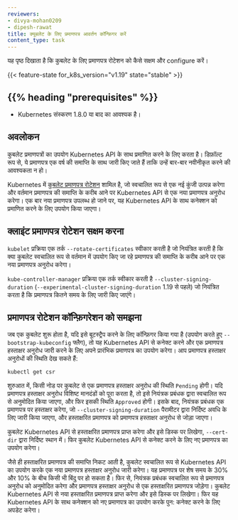 ```yaml
---
reviewers:
- divya-mohan0209
- dipesh-rawat
title: क्यूबलेट के लिए प्रमाणपत्र आवर्तन कॉन्फ़िगर करें
content_type: task
---
```


<!-- overview -->
यह पृष्ठ दिखाता है कि कुबलेट के लिए प्रमाणपत्र रोटेशन को कैसे सक्षम और configure करें।


{{< feature-state for_k8s_version="v1.19" state="stable" >}}

## {{% heading "prerequisites" %}}


* Kubernetes संस्करण 1.8.0 या बाद का आवश्यक है।



<!-- steps -->

## अवलोकन

कुबलेट प्रमाणपत्रों का उपयोग Kubernetes API के साथ प्रमाणित करने के लिए करता है। 
डिफ़ॉल्ट रूप से, ये प्रमाणपत्र एक वर्ष की समाप्ति के साथ जारी किए जाते हैं ताकि उन्हें बार-बार नवीनीकृत करने की आवश्यकता न हो।

Kubernetes में [कुबलेट प्रमाणपत्र
रोटेशन](/docs/reference/access-authn-authz/kubelet-tls-bootstrapping/) शामिल है,
जो स्वचालित रूप से एक नई कुंजी उत्पन्न करेगा और वर्तमान प्रमाणपत्र की समाप्ति के करीब आने पर Kubernetes API से एक नया प्रमाणपत्र अनुरोध करेगा। 
एक बार नया प्रमाणपत्र उपलब्ध हो जाने पर, यह Kubernetes API के साथ कनेक्शन को प्रमाणित करने के लिए उपयोग किया जाएगा।

## क्लाइंट प्रमाणपत्र रोटेशन सक्षम करना

`kubelet` प्रक्रिया एक तर्क `--rotate-certificates` स्वीकार करती है जो नियंत्रित करती है कि क्या कुबलेट स्वचालित रूप से वर्तमान में उपयोग किए जा रहे प्रमाणपत्र की समाप्ति के करीब आने पर एक नया प्रमाणपत्र अनुरोध करेगा।

`kube-controller-manager` प्रक्रिया एक तर्क स्वीकार करती है 
`--cluster-signing-duration` (`--experimental-cluster-signing-duration` 1.19 से पहले)
जो नियंत्रित करता है कि प्रमाणपत्र कितने समय के लिए जारी किए जाएंगे।

## प्रमाणपत्र रोटेशन कॉन्फ़िगरेशन को समझना

जब एक कुबलेट शुरू होता है, यदि इसे बूटस्ट्रैप करने के लिए कॉन्फ़िगर किया गया है (उपयोग करते हुए 
`--bootstrap-kubeconfig` फ्लैग), तो यह Kubernetes API से कनेक्ट करने और एक प्रमाणपत्र हस्ताक्षर अनुरोध जारी करने के लिए अपने प्रारंभिक प्रमाणपत्र का उपयोग करेगा। आप प्रमाणपत्र हस्ताक्षर अनुरोधों की स्थिति देख सकते हैं:

```sh
kubectl get csr
```

शुरुआत में, किसी नोड पर कुबलेट से एक प्रमाणपत्र हस्ताक्षर अनुरोध की स्थिति `Pending` होगी। 
यदि प्रमाणपत्र हस्ताक्षर अनुरोध विशिष्ट मानदंडों को पूरा करता है, तो इसे नियंत्रक प्रबंधक द्वारा स्वचालित रूप से अनुमोदित किया जाएगा, और फिर इसकी स्थिति `Approved` होगी। 
इसके बाद, नियंत्रक प्रबंधक एक प्रमाणपत्र पर हस्ताक्षर करेगा, जो 
`--cluster-signing-duration` पैरामीटर द्वारा निर्दिष्ट अवधि के लिए जारी किया जाएगा, और हस्ताक्षरित प्रमाणपत्र को प्रमाणपत्र हस्ताक्षर अनुरोध से जोड़ा जाएगा।

कुबलेट Kubernetes API से हस्ताक्षरित प्रमाणपत्र प्राप्त करेगा और इसे डिस्क पर लिखेगा, 
`--cert-dir` द्वारा निर्दिष्ट स्थान में। फिर कुबलेट Kubernetes API से कनेक्ट करने के लिए नए प्रमाणपत्र का उपयोग करेगा।

जैसे ही हस्ताक्षरित प्रमाणपत्र की समाप्ति निकट आती है, कुबलेट स्वचालित रूप से Kubernetes API का उपयोग करके एक नया प्रमाणपत्र हस्ताक्षर अनुरोध जारी करेगा। 
यह प्रमाणपत्र पर शेष समय के 30% और 10% के बीच किसी भी बिंदु पर हो सकता है। 
फिर से, नियंत्रक प्रबंधक स्वचालित रूप से प्रमाणपत्र अनुरोध को अनुमोदित करेगा और प्रमाणपत्र हस्ताक्षर अनुरोध से एक हस्ताक्षरित प्रमाणपत्र जोड़ेगा। 
कुबलेट Kubernetes API से नया हस्ताक्षरित प्रमाणपत्र प्राप्त करेगा और इसे डिस्क पर लिखेगा। 
फिर यह Kubernetes API के साथ कनेक्शन को नए प्रमाणपत्र का उपयोग करके पुन: कनेक्ट करने के लिए अपडेट करेगा।
